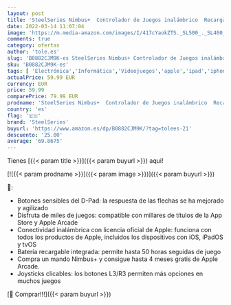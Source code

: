 ```yaml
---
layout: post
title: 'SteelSeries Nimbus+  Controlador de Juegos inalámbrico  Recargable  para iPhone / iPad / iPod / Apple TV'
date: 2022-03-14 11:07:04
image: 'https://m.media-amazon.com/images/I/417cYaokZTS._SL500_._SL400_.jpg'
comments: true
category: ofertas
author: 'tole.es'
slug: 'B0882CJM9K-es SteelSeries Nimbus+ Controlador de Juegos inalámbrico...'
sku: 'B0882CJM9K-es'
tags: [ 'Electrónica','Informática','Videojuegos','apple','ipad','iphone','ipod','steelseries', ]
actualPrice: 59.99 EUR
currency: EUR
price: 59.99
comparePrice: 79.99 EUR
prodname: 'SteelSeries Nimbus+  Controlador de Juegos inalámbrico  Recargable  para iPhone / iPad / iPod / Apple TV'
country: 'es'
flag: '🇪🇸'
brand: 'SteelSeries'
buyurl: 'https://www.amazon.es/dp/B0882CJM9K/?tag=tolees-21'
descuento: '25.00'
average: '69.8675'
---
```


Tienes [{{< param title >}}]({{< param buyurl >}}) aqui!

[![{{< param prodname >}}]({{< param image >}})]({{< param buyurl >}})

🔎:

- Botones sensibles del D-Pad: la respuesta de las flechas se ha mejorado y agilizado
- Disfruta de miles de juegos: compatible con millares de títulos de la App Store y Apple Arcade
- Conectividad inalámbrica con licencia oficial de Apple: funciona con todos los productos de Apple, incluidos los dispositivos con iOS, iPadOS y tvOS
- Batería recargable integrada: permite hasta 50 horas seguidas de juego
- Compra un mando Nimbus+ y consigue hasta 4 meses gratis de Apple Arcade.
- Joysticks clicables: los botones L3/R3 permiten más opciones en muchos juegos

[🛒 Comprar!!!]({{< param buyurl >}})
